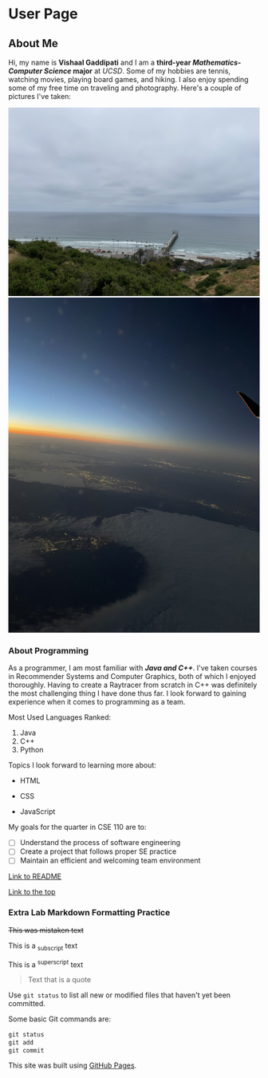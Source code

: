 # User Page
## About Me

Hi, my name is **Vishaal Gaddipati** and I am a **third-year _Mathematics-Computer Science_ major** at _UCSD_. Some of my hobbies are tennis, watching movies, playing board games, and hiking.
I also enjoy spending some of my free time on traveling and photography. Here's a couple of pictures I've taken:

![](IMG_4527.JPG)
![](IMG_4765.JPG)

### About Programming
As a programmer, I am most familiar with ***Java and C++***. I've taken courses in Recommender Systems and Computer Graphics, both of which I enjoyed thoroughly. Having to create a Raytracer from scratch in C++ was definitely the most challenging thing I have done thus far. I look forward to gaining experience when it comes to programming as a team.

Most Used Languages Ranked:
1. Java
2. C++
3. Python

Topics I look forward to learning more about:
- HTML
* CSS
+ JavaScript

My goals for the quarter in CSE 110 are to:
- [ ] Understand the process of software engineering
- [ ] Create a project that follows proper SE practice
- [ ] Maintain an efficient and welcoming team environment

[Link to README](/README.md)

[Link to the top](#user-page)


### Extra Lab Markdown Formatting Practice
~~This was mistaken text~~

This is a <sub>subscript</sub> text

This is a <sup>superscript</sup> text

> Text that is a quote

Use `git status` to list all new or modified files that haven't yet been committed.

Some basic Git commands are:
```
git status
git add
git commit
```
This site was built using [GitHub Pages](https://pages.github.com/).